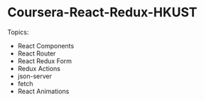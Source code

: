 # Coursera-React-Redux-HKUST

Topics:

- React Components
- React Router
- React Redux Form
- Redux Actions
- json-server
- fetch
- React Animations